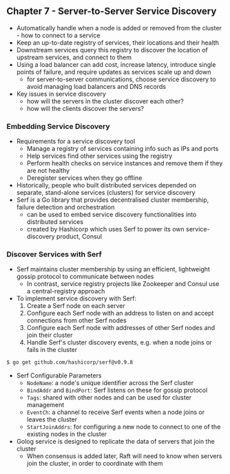 ## Chapter 7 - Server-to-Server Service Discovery

- Automatically handle when a node is added or removed from the cluster - how to connect to a service
- Keep an up-to-date registry of services, their locations and their health
- Downstream services query this registry to discover the location of upstream services, and connect to them
- Using a load balancer can add cost, increase latency, introduce single points of failure, and require updates as services scale up and down
  - for server-to-server communications, choose service discovery to avoid managing load balancers and DNS records
- Key issues in service discovery
  - how will the servers in the cluster discover each other?
  - how will the clients discover the servers?

### Embedding Service Discovery
- Requirements for a service discovery tool
  - Manage a registry of services containing info such as IPs and ports
  - Help services find other services using the registry
  - Perform health checks on service instances and remove them if they are not healthy
  - Deregister services when they go offline
- Historically, people who built distributed services depended on separate, stand-alone services (clusters) for service discovery
- Serf is a Go library that provides decentralised cluster membership, failure detection and orchestration
  - can be used to embed service discovery functionalities into distributed services
  - created by Hashicorp which uses Serf to power its own service-discovery product, Consul

### Discover Services with Serf
- Serf maintains cluster membership by using an efficient, lightweight gossip protocol to communicate between nodes
  - In contrast, service registry projects like Zookeeper and Consul use a central-registry approach
- To implement service discovery with Serf:
  1. Create a Serf node on each server
  2. Configure each Serf node with an address to listen on and accept connections from other Serf nodes
  3. Configure each Serf node with addresses of other Serf nodes and join their cluster
  4. Handle Serf's cluster discovery events, e.g. when a node joins or fails in the cluster
```bash
$ go get github.com/hashicorp/serf@v0.9.8
```
- Serf Configurable Parameters
  - `NodeName`: a node's unique identifier across the Serf cluster
  - `BindAddr` and `BindPort`: Serf listens on these for gossip protocol
  - `Tags`: shared with other nodes and can be used for cluster management
  - `EventCh`: a channel to receive Serf events when a node joins or leaves the cluster
  - `StartJoinAddrs`: for configuring a new node to connect to one of the existing nodes in the cluster
- Golog service is designed to replicate the data of servers that join the cluster
  - When consensus is added later, Raft will need to know when servers join the cluster, in order to coordinate with them
